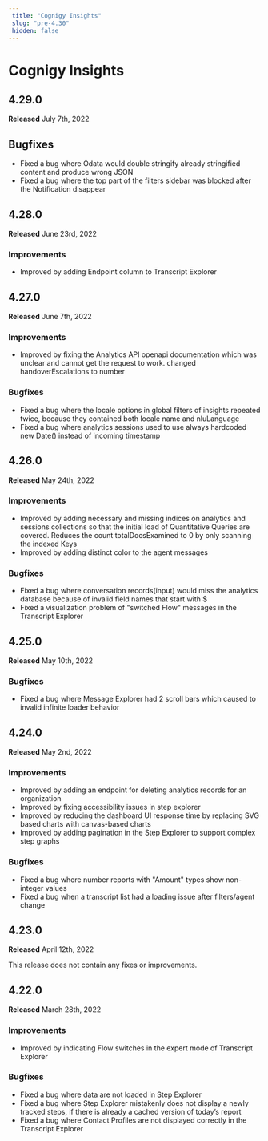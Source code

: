 ```yaml
---
 title: "Cognigy Insights" 
 slug: "pre-4.30" 
 hidden: false 
---
```

# Cognigy Insights

## 4.29.0

**Released** July 7th, 2022

## Bugfixes

- Fixed a bug where Odata would double stringify already stringified content and produce wrong JSON
- Fixed a bug where the top part of the filters sidebar was blocked after the Notification disappear

## 4.28.0

**Released** June 23rd, 2022

### Improvements

- Improved by adding Endpoint column to Transcript Explorer

## 4.27.0

**Released** June 7th, 2022

### Improvements

- Improved by fixing the Analytics API openapi documentation which was unclear and cannot get the request to work. changed handoverEscalations to number

### Bugfixes

- Fixed a bug where the locale options in global filters of insights repeated twice, because they contained both locale name and nluLanguage
- Fixed a bug where analytics sessions used to use always hardcoded new Date() instead of incoming timestamp

## 4.26.0

**Released** May 24th, 2022

### Improvements

- Improved by adding necessary and missing indices on analytics and sessions collections so that the initial load of Quantitative Queries are covered. Reduces the count totalDocsExamined to 0 by only scanning the indexed Keys
- Improved by adding distinct color to the agent messages

### Bugfixes

- Fixed a bug where conversation records(input) would miss the analytics database because of invalid field names that start with $
- Fixed a visualization problem of "switched Flow" messages in the Transcript Explorer

## 4.25.0

**Released** May 10th, 2022

### Bugfixes

- Fixed a bug where Message Explorer had 2 scroll bars which caused to invalid infinite loader behavior

## 4.24.0

**Released** May 2nd, 2022

### Improvements

- Improved by adding an endpoint for deleting analytics records for an organization
- Improved by fixing accessibility issues in step explorer
- Improved by reducing the dashboard UI response time by replacing SVG based charts with canvas-based charts
- Improved by adding pagination in the Step Explorer to support complex step graphs

### Bugfixes

- Fixed a bug where number reports with "Amount" types show non-integer values
- Fixed a bug when a transcript list had a loading issue after filters/agent change

## 4.23.0

**Released** April 12th, 2022

This release does not contain any fixes or improvements.

## 4.22.0

**Released** March 28th, 2022

### Improvements

- Improved by indicating Flow switches in the expert mode of Transcript Explorer

### Bugfixes

- Fixed a bug where data are not loaded in Step Explorer
- Fixed a bug where Step Explorer mistakenly does not display a newly tracked steps, if there is already a cached version of today’s report
- Fixed a bug where Contact Profiles are not displayed correctly in the Transcript Explorer

